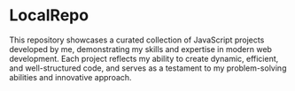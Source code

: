 # LocalRepo
This repository showcases a curated collection of JavaScript projects developed by me, demonstrating my skills and expertise in modern web development. Each project reflects my ability to create dynamic, efficient, and well-structured code, and serves as a testament to my problem-solving abilities and innovative approach.
